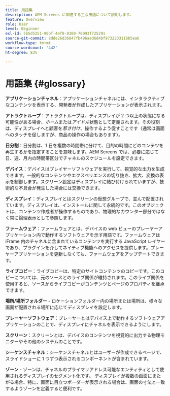 ```yaml
---
title: 用語集
description: AEM Screens に関連する主な用語について説明します。
feature: Overview
role: User
level: Beginner
exl-id: 5b5d5251-90bf-4ef0-8300-76093f725291
source-git-commit: 8dde26d36847fb496aed6d4bf9732233116b5ea6
workflow-type: tm+mt
source-wordcount: '442'
ht-degree: 83%

---
```


# 用語集 {#glossary}

**アプリケーションチャネル**：アプリケーションチャネルには、インタラクティブなコンテンツを表示する、開発者が作成したアプリケーションが表示されます。

**アトラクトループ**：アトラクトループは、ディスプレイが 2 つ以上の状態になる可能性がある場合、*ホーム*&#x200B;または&#x200B;*アイドル*&#x200B;状態として定義されます。その役割は、ディスプレイへと顧客を&#x200B;*惹き付け*、操作するよう促すことです（通常は画面へのタッチを促しますが、商品の操作の場合もあります）。

**日分割**：日分割は、1 日を複数の時間帯に分けて、目的の時間にどのコンテツを再生するかを指定することを意味します。AEM Screens では、必要に応じて日、週、月内の時間帯区分でチャネルのスケジュールを設定できます。

**デバイス**：デバイスはプレイヤーソフトウェアを実行して、視覚的な出力を生成できます。一般的なコンテンツやエクスペリエンスの切り抜き、拡大、変換の表示を制御します。スクリーン設定はディスプレイに結び付けられていますが、技術的な不具合が発生した場合には交換できます。

**ディスプレイ**：ディスプレイとはスクリーンの仮想グループで、並んで配置されています。ディスプレイは、インストールに関して永続的です。このオブジェクトは、コンテンツ作成者が操作するものであり、物理的なカウンター部分ではなく常に論理表示として参照します。

**ファームウェア**：ファームウェアとは、デバイスの web ビューのプレーヤーアプリケーション内で動作するソフトウェアを示す用語です。ファームウェアは iFrame 内のチャネルに含まれているコンテンツを実行する JavaScript レイヤーであり、プラグインを介してネイティブ機能へのアクセスを提供します。プレーヤーアプリケーションを更新しなくても、ファームウェアをアップデートできます。

**ライブコピー**：ライブコピーは、特定のサイトコンテンツのコピーです。このコピーについては、元のソースとのライブ関係が維持されます。このライブ関係を使用すると、ソースからライブコピーがコンテンツとページのプロパティを継承できます。

**場所/場所フォルダー** - ロケーションフォルダー内の場所または場所は、様々な画面が配置される場所に応じてディスプレイを設定します。

**プレーヤーソフトウェア**：プレーヤーとはデバイス上で動作するソフトウェアアプリケーションのことで、ディスプレイにチャネルを表示できるようにします。

**スクリーン**：スクリーンとは、デバイスのコンテンツを視覚的に出力する物理モニターやその他のシステムのことです。

**シーケンスチャネル**：シーケンスチャネルとはユーザーが作成できるページで、スライドショーに 1 つずつ表示されるコンポーネントが含まれています。

**ゾーン** - ゾーンは、チャネルのプライマリアドレス可能なエンティティとして使用されるディスプレイのセグメント化です。 ディスプレイが複数の画面にまたがる場合、特に、画面に目立つボーダーが表示される場合は、画面の寸法と一致するようゾーンを定義すると便利です。
